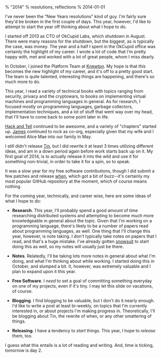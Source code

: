 % "2014"
% resolutions, reflections
% 2014-01-01


I've never been the "New Years resolutions" kind of guy. I'm fairly sure
they'd be broken in the first couple of days. This year, however, I'd like to
attempt to start the year off thinking about what I hope to do.

I started off 2013 as CTO of OkCupid Labs, which shutdown in August. There
were many reasons for the shutdown, but the biggest, as is typically the case,
was money. The year and a half I spent in the OkCupid office was certainly the
highlight of my career. I wrote a lot of code that I'm pretty happy with, met
and worked with a lot of great people, whom I miss dearly.

In October, I joined the Platform Team at [Knewton][1]. My hope is that _this_
becomes the new highlight of my career, and it's off to a pretty good start.
The team is quite talented, interesting things are happening, and there's so
much more to do.

This year, I read a variety of technical books with topics ranging from
security, privacy and the cryptowars, to books on implementing virtual
machines and programming languages in general. As for research, I focused
mostly on programming languages, garbage collectors, implementation
techniques, and a lot of stuff that went way over my head, that I'll have to
come back to some point later in life.

[Hack and Tell][2] continued to be awesome, and a variety of "chapters"
started up. [James][3] continued to rock as co-org, especially given that my
wife and I welcomed Alice Mae into our family in May.

I still didn't release [Tin][4], but I did rewrite it at least 3 times
utilizing different ideas, and am in a down period again before work starts
back up on it. My first goal of 2014, is to actually release it into the wild
and use it for something non-trivial, in order to take it for a spin, so to
speak.

It was a slow year for my free software contributions, though I did submit a
few patches and release [when][5], which got a bit of buzz--it's certainly my
most popular GitHub repository at the moment, which of course means nothing.

For the coming year, technically, and career wise, here are some ideas of what
I hope to do:

  * **Research**. This year, I'll probably spend a good amount of time
researching distributed systems and attempting to become much more
knowledgeable in general about the topic. Given that I'm working on a
programming language, there's likely to be a number of papers read about
programming languages, as well. One thing that I'll change this year, however,
is note taking. I don't typically take notes on papers that I read, and that's
a huge mistake. I've already gotten [snowsuit][6] to start doing this as well,
so my notes will usually just be there.

  * **Notes**. Relatedly, I'll be taking lots more notes in general about what
I'm doing, and what I'm thinking about while working. I started doing this in
October, and slumped a bit. It, however, was extremely valuable and I plan to
expand upon it this year.

  * **Free Software**. I _need_ to set a goal of committing something everyday
on one of my projects, even if it's tiny. I may let this slide on vacations,
of course.

  * **Blogging**. I find blogging to be valuable, but I don't do it nearly
enough. I'd like to write a post at least bi-weekly, on topics that I'm
currently interested in, or about projects I'm making progress in.
Theoretically, I'll be blogging about Tin, the rewrite of when, or any other
smattering of things.

  * **Releasing**. I have a tendency to _start_ things. This year, I hope to
_release_ them, too.

I guess what this entails is a lot of reading and writing. And, time is
ticking, tomorrow is day 2.

   [1]: http://knewton.com

   [2]: http://hackandtell.org

   [3]: http://j2labs.io

   [4]: http://tinlang.org

   [5]: https://github.com/apgwoz/when

   [6]: https://github.com/snowsuit/postits

